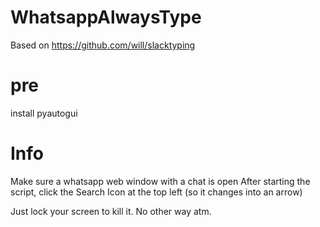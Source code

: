 # WhatsappAlwaysType
Based on https://github.com/will/slacktyping

# pre
install pyautogui

# Info
Make sure a whatsapp web window with a chat is open
After starting the script, click the Search Icon at the top left (so it changes into an arrow)

Just lock your screen to kill it. No other way atm.
